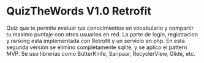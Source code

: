 # QuizTheWords V1.0 Retrofit
Quiz que te permite evaluar tus conocimientos en vocabulario y compartir tu maximo puntaje con otros usuarios en red.
La parte de login, registracion y ranking esta implementada con Retrofit y un servicio en php.
En esta segunda version se elimino completamente sqlite, y se aplico el pattern MVP.
Se uso librerias como ButterKnife, Saripaar, RecyclerView, Glide, etc.
